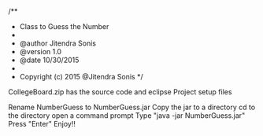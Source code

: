 
/**
 * Class to Guess the Number
 *
 * @author Jitendra Sonis
 * @version 1.0
 * @date 10/30/2015
 * 
 * Copyright (c) 2015 @Jitendra Sonis
 */

CollegeBoard.zip has the source code and eclipse Project setup files

Rename NumberGuess to NumberGuess.jar
Copy the jar to a directory 
cd to the directory
open a command prompt 
Type "java -jar NumberGuess.jar"
Press "Enter"
Enjoy!!
